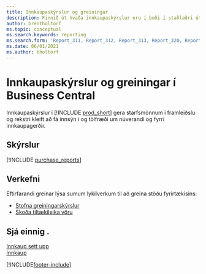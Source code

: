 ```yaml
---
title: Innkaupaskýrslur og greiningar
description: Finnið út hvaða innkaupaskýrslur eru í boði í staðlaðri útgáfu Business Central til að halda utan um reksturinn.
author: brentholtorf
ms.topic: conceptual
ms.search.keywords: reporting
ms.search.form: 'Report_311, Report_312, Report_313, Report_320, Report_709, Report_707, Report_709, Report_714, Report_716, Report_720'
ms.date: 06/01/2021
ms.author: bholtorf
---
```

# Innkaupaskýrslur og greiningar í Business Central

Innkaupaskýrslur í [!INCLUDE [prod_short](includes/prod_short.md)] gera starfsmönnum í framleiðslu og rekstri kleift að fá innsýn í og tölfræði um núverandi og fyrri innkaupagerðir.  

## Skýrslur
[!INCLUDE [purchase_reports](includes/purchase-reports-include.md)]

## Verkefni
Eftirfarandi greinar lýsa sumum lykilverkum til að greina stöðu fyrirtækisins:

* [Stofna greiningarskýrslur](bi-how-create-analysis-views-reports.md)  
* [Skoða tiltækileika vöru](inventory-how-availability-overview.md)  


## Sjá einnig .
[Innkaup sett upp](purchasing-setup-purchasing.md)  
[Innkaup](purchasing-manage-purchasing.md)  

[!INCLUDE[footer-include](includes/footer-banner.md)]
